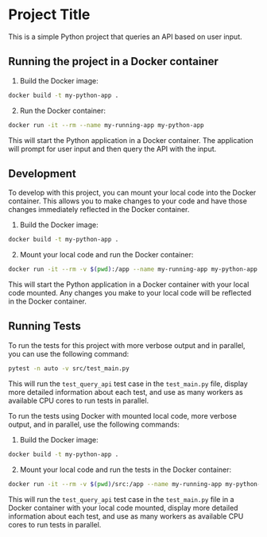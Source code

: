 # Project Title

This is a simple Python project that queries an API based on user input.

## Running the project in a Docker container

1. Build the Docker image:

```bash
docker build -t my-python-app .
```

2. Run the Docker container:

```bash
docker run -it --rm --name my-running-app my-python-app
```

This will start the Python application in a Docker container. The application will prompt for user input and then query the API with the input.

## Development

To develop with this project, you can mount your local code into the Docker container. This allows you to make changes to your code and have those changes immediately reflected in the Docker container.

1. Build the Docker image:

```bash
docker build -t my-python-app .
```

2. Mount your local code and run the Docker container:

```bash
docker run -it --rm -v $(pwd):/app --name my-running-app my-python-app
```

This will start the Python application in a Docker container with your local code mounted. Any changes you make to your local code will be reflected in the Docker container.

## Running Tests

To run the tests for this project with more verbose output and in parallel, you can use the following command:

```bash
pytest -n auto -v src/test_main.py
```

This will run the `test_query_api` test case in the `test_main.py` file, display more detailed information about each test, and use as many workers as available CPU cores to run tests in parallel.

To run the tests using Docker with mounted local code, more verbose output, and in parallel, use the following commands:

1. Build the Docker image:

```bash
docker build -t my-python-app .
```

2. Mount your local code and run the tests in the Docker container:

```bash
docker run -it --rm -v $(pwd)/src:/app --name my-running-app my-python-app pytest -n 50 -v --durations=10 ./test_main.py
```

This will run the `test_query_api` test case in the `test_main.py` file in a Docker container with your local code mounted, display more detailed information about each test, and use as many workers as available CPU cores to run tests in parallel.
